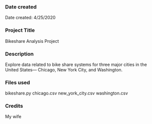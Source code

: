 ### Date created
Date created: 4/25/2020

### Project Title
Bikeshare Analysis Project

### Description
Explore data related to bike share systems for three major cities in the United States— Chicago, New York City, and Washington.

### Files used
bikeshare.py
chicago.csv
new_york_city.csv
washington.csv

### Credits
My wife
